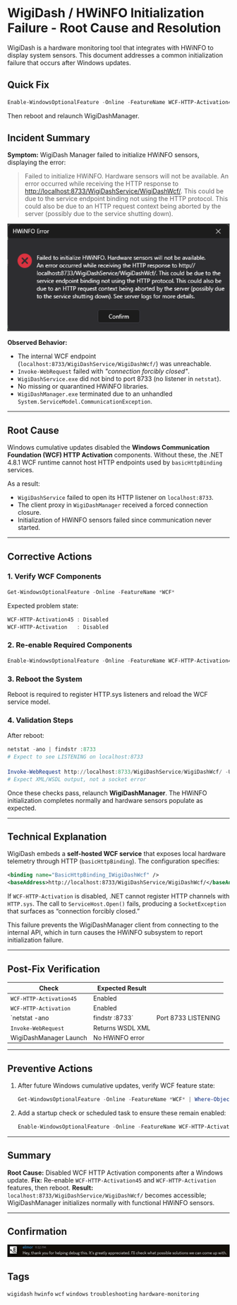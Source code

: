 # WigiDash / HWiNFO Initialization Failure - Root Cause and Resolution

WigiDash is a hardware monitoring tool that integrates with HWiNFO to display system sensors. This document addresses a common initialization failure that occurs after Windows updates.

## Quick Fix

```powershell
Enable-WindowsOptionalFeature -Online -FeatureName WCF-HTTP-Activation45,WCF-HTTP-Activation -All
```

Then reboot and relaunch WigiDashManager.

## Incident Summary

**Symptom:**
WigiDash Manager failed to initialize HWiNFO sensors, displaying the error:

> Failed to initialize HWiNFO. Hardware sensors will not be available.
> An error occurred while receiving the HTTP response to [http://localhost:8733/WigiDashService/WigiDashWcf/](http://localhost:8733/WigiDashService/WigiDashWcf/). This could be due to the service endpoint binding not using the HTTP protocol. This could also be due to an HTTP request context being aborted by the server (possibly due to the service shutting down).

![WigiDash Error Screenshot](images/2025-10-15.png)

**Observed Behavior:**

* The internal WCF endpoint (`localhost:8733/WigiDashService/WigiDashWcf/`) was unreachable.
* `Invoke-WebRequest` failed with *"connection forcibly closed"*.
* `WigiDashService.exe` did not bind to port 8733 (no listener in `netstat`).
* No missing or quarantined HWiNFO libraries.
* `WigiDashManager.exe` terminated due to an unhandled `System.ServiceModel.CommunicationException`.

---

## Root Cause

Windows cumulative updates disabled the **Windows Communication Foundation (WCF) HTTP Activation** components.
Without these, the .NET 4.8.1 WCF runtime cannot host HTTP endpoints used by `basicHttpBinding` services.

As a result:

* `WigiDashService` failed to open its HTTP listener on `localhost:8733`.
* The client proxy in `WigiDashManager` received a forced connection closure.
* Initialization of HWiNFO sensors failed since communication never started.

---

## Corrective Actions

### 1. Verify WCF Components

```powershell
Get-WindowsOptionalFeature -Online -FeatureName *WCF*
```

Expected problem state:

```powershell
WCF-HTTP-Activation45 : Disabled
WCF-HTTP-Activation   : Disabled
```

### 2. Re-enable Required Components

```powershell
Enable-WindowsOptionalFeature -Online -FeatureName WCF-HTTP-Activation45,WCF-HTTP-Activation -All
```

### 3. Reboot the System

Reboot is required to register HTTP.sys listeners and reload the WCF service model.

### 4. Validation Steps

After reboot:

```powershell
netstat -ano | findstr :8733
# Expect to see LISTENING on localhost:8733

Invoke-WebRequest http://localhost:8733/WigiDashService/WigiDashWcf/ -UseBasicParsing
# Expect XML/WSDL output, not a socket error
```

Once these checks pass, relaunch **WigiDashManager**. The HWiNFO initialization completes normally and hardware sensors populate as expected.

---

## Technical Explanation

WigiDash embeds a **self-hosted WCF service** that exposes local hardware telemetry through HTTP (`basicHttpBinding`). The configuration specifies:

```xml
<binding name="BasicHttpBinding_IWigiDashWcf" />
<baseAddress>http://localhost:8733/WigiDashService/WigiDashWcf/</baseAddress>
```

If `WCF-HTTP-Activation` is disabled, .NET cannot register HTTP channels with `HTTP.sys`. The call to `ServiceHost.Open()` fails, producing a `SocketException` that surfaces as “connection forcibly closed.”

This failure prevents the WigiDashManager client from connecting to the internal API, which in turn causes the HWiNFO subsystem to report initialization failure.

---

## Post-Fix Verification

| Check                   | Expected Result  |                     |
| ----------------------- | ---------------- | ------------------- |
| `WCF-HTTP-Activation45` | Enabled          |                     |
| `WCF-HTTP-Activation`   | Enabled          |                     |
| `netstat -ano           | findstr :8733`   | Port 8733 LISTENING |
| `Invoke-WebRequest`     | Returns WSDL XML |                     |
| WigiDashManager Launch  | No HWiNFO error  |                     |

---

## Preventive Actions

1. After future Windows cumulative updates, verify WCF feature state:

   ```powershell
   Get-WindowsOptionalFeature -Online -FeatureName *WCF* | Where-Object {$_.State -eq 'Disabled'}
   ```

2. Add a startup check or scheduled task to ensure these remain enabled:

   ```powershell
   Enable-WindowsOptionalFeature -Online -FeatureName WCF-HTTP-Activation45,WCF-HTTP-Activation -All -NoRestart
   ```

---

## Summary

**Root Cause:** Disabled WCF HTTP Activation components after a Windows update.
**Fix:** Re-enable `WCF-HTTP-Activation45` and `WCF-HTTP-Activation` features, then reboot.
**Result:** `localhost:8733/WigiDashService/WigiDashWcf/` becomes accessible; WigiDashManager initializes normally with functional HWiNFO sensors.

---

## Confirmation

![Dev Message](images/2025-10-15(1).png)

## Tags

`wigidash` `hwinfo` `wcf` `windows` `troubleshooting` `hardware-monitoring`
